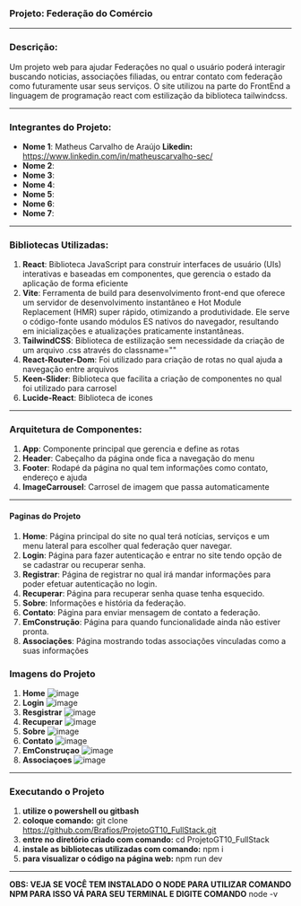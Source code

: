 ### Projeto: Federação do Comércio

---

### Descrição:
Um projeto web para ajudar Federações no qual o usuário poderá interagir buscando noticias, associações filiadas, ou entrar contato com federação como futuramente usar seus serviços.  O site utilizou na parte do FrontEnd a linguagem de programação react com estilização da biblioteca tailwindcss.

---

### Integrantes do Projeto:
- **Nome 1**: Matheus Carvalho de Araújo **Likedin:** https://www.linkedin.com/in/matheuscarvalho-sec/
- **Nome 2**: 
- **Nome 3**:
- **Nome 4**:
- **Nome 5**:
- **Nome 6**:
- **Nome 7**:

---

### Bibliotecas Utilizadas:
1. **React**: Biblioteca JavaScript para construir interfaces de usuário (UIs) interativas e baseadas em componentes, que gerencia o estado da aplicação de forma eficiente
2. **Vite**: Ferramenta de build para desenvolvimento front-end que oferece um servidor de desenvolvimento instantâneo e Hot Module Replacement (HMR) super rápido, otimizando a produtividade. Ele serve o código-fonte usando módulos ES nativos do navegador, resultando em inicializações e atualizações praticamente instantâneas.
3. **TailwindCSS**: Biblioteca de estilização sem necessidade da criação de um arquivo .css através do classname=""
4. **React-Router-Dom**: Foi utilizado para criação de rotas no qual ajuda a navegação entre arquivos
5. **Keen-Slider**: Biblioteca que facilita a criação de componentes no qual foi utilizado para carrosel 
6. **Lucide-React**: Biblioteca de icones

---

### Arquitetura de Componentes:
1. **App**: Componente principal que gerencia e define as rotas
2. **Header**: Cabeçalho da página onde fica a navegação do menu
3. **Footer**: Rodapé da página no qual tem informações como contato, endereço e ajuda
4. **ImageCarrousel**: Carrosel de imagem que passa automaticamente

---

#### Paginas do Projeto
1. **Home**: Página principal do site no qual terá notícias, serviços e um menu lateral para escolher qual federação quer navegar.
2. **Login**: Página para fazer autenticação e entrar no site tendo opção de se cadastrar ou recuperar senha.
3. **Registrar**: Página de registrar no qual irá mandar informações para poder efetuar autenticação no login.
4. **Recuperar**: Página para recuperar senha quase tenha esquecido.
5. **Sobre**: Informações e história da federação.
6. **Contato**: Página para enviar mensagem de contato a federação.
7. **EmConstrução**: Página para quando funcionalidade ainda não estiver pronta.
8. **Associações**: Página mostrando todas associações vinculadas como a suas informações

### Imagens do Projeto
1. **Home**
  ![image](https://github.com/user-attachments/assets/8d75fbc6-f823-4464-a27a-0000f3bc9b57)
2. **Login**
   ![image](https://github.com/user-attachments/assets/124c5d4d-b03e-4231-b07e-7a6b60bbd86a)
3. **Resgistrar**
   ![image](https://github.com/user-attachments/assets/29c451e4-11a7-497c-bc96-b52f08807f97)
4. **Recuperar**
   ![image](https://github.com/user-attachments/assets/8e054e77-67ab-4bb4-b093-9feba1f9317b)
5. **Sobre**
   ![image](https://github.com/user-attachments/assets/9dc38db1-9a32-4e3d-93be-44725da873cb)
6. **Contato**
   ![image](https://github.com/user-attachments/assets/36857343-fe12-41e5-ae7a-34175fc78325)
7. **EmConstruçao**
   ![image](https://github.com/user-attachments/assets/d9463e84-21b4-4a8a-aded-83219b8d7ebd)
8. **Associaçoes**
   ![image](https://github.com/user-attachments/assets/222d572c-711c-49d0-a7f4-56450323ef65)

---

### Executando o Projeto
1. **utilize o powershell ou gitbash**
2. **coloque comando:** git clone https://github.com/Brafios/ProjetoGT10_FullStack.git
3. **entre no diretório criado com comando:** cd ProjetoGT10_FullStack
4. **instale as bibliotecas utilizadas com comando:** npm i
5. **para visualizar o código na página web:** npm run dev
---
**OBS: VEJA SE VOCÊ TEM INSTALADO O NODE PARA UTILIZAR COMANDO NPM PARA ISSO VÁ PARA SEU TERMINAL E DIGITE COMANDO** node -v 
